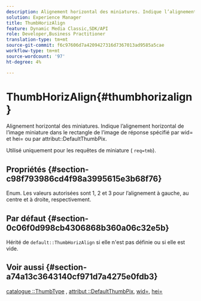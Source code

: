 ```yaml
---
description: Alignement horizontal des miniatures. Indique l’alignement horizontal de l’image miniature dans le rectangle de l’image de réponse spécifié par wid= et hei= ou par attribut DefaultThumbPix.
solution: Experience Manager
title: ThumbHorizAlign
feature: Dynamic Media Classic,SDK/API
role: Developer,Business Practitioner
translation-type: tm+mt
source-git-commit: f6c97606d7a4209427316d7367013ad9585a5cae
workflow-type: tm+mt
source-wordcount: '97'
ht-degree: 4%

---
```



# ThumbHorizAlign{#thumbhorizalign}

Alignement horizontal des miniatures. Indique l’alignement horizontal de l’image miniature dans le rectangle de l’image de réponse spécifié par wid= et hei= ou par attribut::DefaultThumbPix.

Utilisé uniquement pour les requêtes de miniature ( `req=tmb`).

## Propriétés {#section-c98f793986cd4f98a3995615e3b68f76}

Enum. Les valeurs autorisées sont 1, 2 et 3 pour l’alignement à gauche, au centre et à droite, respectivement.

## Par défaut {#section-0c06f0d998cb4306868b360a06c32e5b}

Hérité de `default::ThumbHorizAlign` si elle n&#39;est pas définie ou si elle est vide.

## Voir aussi {#section-a74a13c3643140cf971d7a4275e0fdb3}

[catalogue ::ThumbType](../../../../../is-api/image-catalog/image-serving-api-ref/c-image-catalog-reference/c-image-svg-data-reference/c-image-data-reference/r-thumbtype-cat.md#reference-41149ddffc8749cba2f8d9c8e2611e03) ,  [attribut ::DefaultThumbPix](../../../../../is-api/image-catalog/image-serving-api-ref/c-image-catalog-reference/c-attributes-reference/r-defaultthumbpix.md#reference-cf52bb74bed2466e8bc8adb0cacd6141),  [wid=](../../../../../is-api/http-ref/image-serving-api-ref/c-http-protocol-reference/c-command-reference/r-is-http-wid.md#reference-bfeadcb67bf4485f851eb21345527e47),  [hei=](../../../../../is-api/http-ref/image-serving-api-ref/c-http-protocol-reference/c-command-reference/r-is-http-hei.md#reference-6d6f556ccc0e4b98a815e8a5c1944a96)
